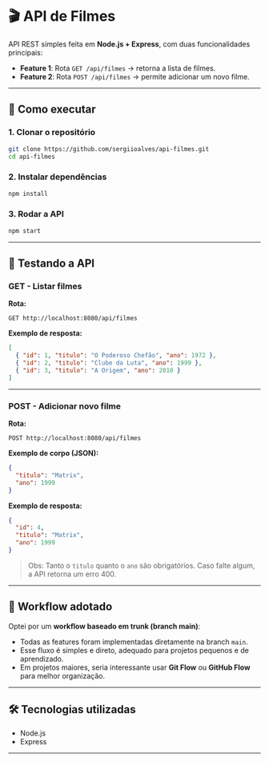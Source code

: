 # 🎬 API de Filmes

API REST simples feita em **Node.js + Express**, com duas funcionalidades principais:

* **Feature 1**: Rota `GET /api/filmes` → retorna a lista de filmes.
* **Feature 2**: Rota `POST /api/filmes` → permite adicionar um novo filme.

---

## 🚀 Como executar

### 1. Clonar o repositório

```bash
git clone https://github.com/sergiioalves/api-filmes.git
cd api-filmes
```

### 2. Instalar dependências

```bash
npm install
```

### 3. Rodar a API

```bash
npm start
```

---

## 📌 Testando a API

### GET - Listar filmes

**Rota:**

```
GET http://localhost:8080/api/filmes
```

**Exemplo de resposta:**

```json
[
  { "id": 1, "titulo": "O Poderoso Chefão", "ano": 1972 },
  { "id": 2, "titulo": "Clube da Luta", "ano": 1999 },
  { "id": 3, "titulo": "A Origem", "ano": 2010 }
]
```

---

### POST - Adicionar novo filme

**Rota:**

```
POST http://localhost:8080/api/filmes
```

**Exemplo de corpo (JSON):**

```json
{
  "titulo": "Matrix",
  "ano": 1999
}
```

**Exemplo de resposta:**

```json
{
  "id": 4,
  "titulo": "Matrix",
  "ano": 1999
}
```

> Obs: Tanto o `titulo` quanto o `ano` são obrigatórios. Caso falte algum, a API retorna um erro 400.

---

## 🔄 Workflow adotado

Optei por um **workflow baseado em trunk (branch main)**:

* Todas as features foram implementadas diretamente na branch `main`.
* Esse fluxo é simples e direto, adequado para projetos pequenos e de aprendizado.
* Em projetos maiores, seria interessante usar **Git Flow** ou **GitHub Flow** para melhor organização.

---

## 🛠 Tecnologias utilizadas

* Node.js
* Express

---


